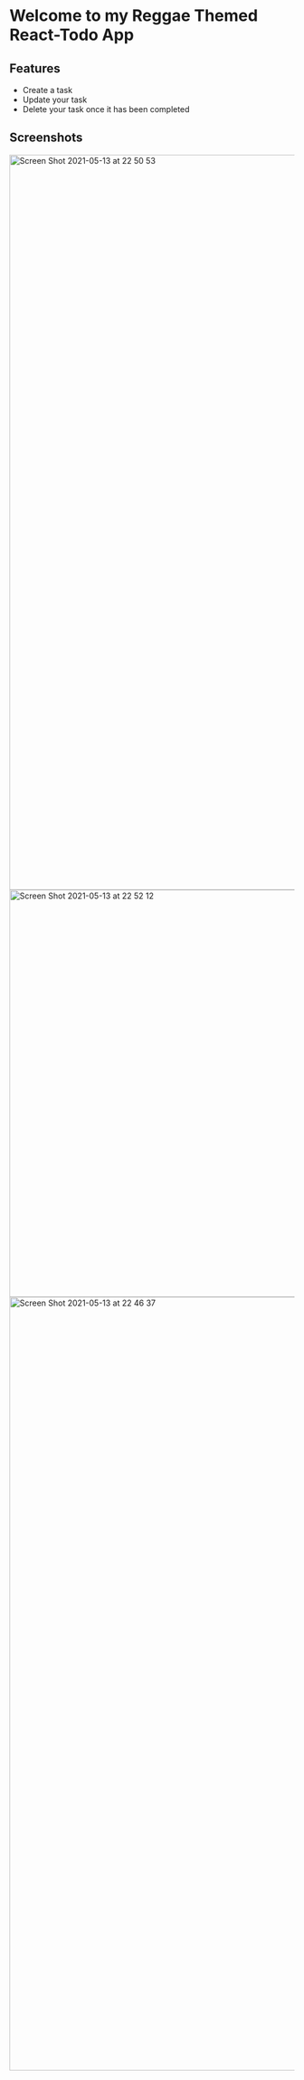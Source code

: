 # Welcome to my Reggae Themed React-Todo App

## Features
- Create a task 
- Update your task
- Delete your task once it has been completed  

## Screenshots

<img width="1300" alt="Screen Shot 2021-05-13 at 22 50 53" src="https://user-images.githubusercontent.com/70113941/118214447-b6559980-b43d-11eb-8f2c-715634902e20.png">

<img width="720" alt="Screen Shot 2021-05-13 at 22 52 12" src="https://user-images.githubusercontent.com/70113941/118214529-e1d88400-b43d-11eb-93bf-668d83bf3643.png">

<img width="1368" alt="Screen Shot 2021-05-13 at 22 46 37" src="https://user-images.githubusercontent.com/70113941/118214318-83aba100-b43d-11eb-95c9-d1f84e4c7d2c.png">
